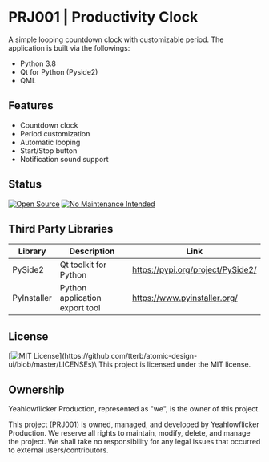 # PRJ001 | Productivity Clock

A simple looping countdown clock with customizable period. The application is built via the followings:
- Python 3.8
- Qt for Python (Pyside2)
- QML

## Features
- Countdown clock
- Period customization
- Automatic looping
- Start/Stop button
- Notification sound support



## Status
[![Open Source](https://badges.frapsoft.com/os/v1/open-source.svg?v=103)](https://opensource.org/)
[![No Maintenance Intended](http://unmaintained.tech/badge.svg)](http://unmaintained.tech/)



## Third Party Libraries

| Library | Description | Link |
| ----- | ----- | ----- |
| PySide2 | Qt toolkit for Python | https://pypi.org/project/PySide2/ |
| PyInstaller | Python application export tool | https://www.pyinstaller.org/ |



## License
[![MIT License](https://img.shields.io/apm/l/atomic-design-ui.svg?)](https://github.com/tterb/atomic-design-ui/blob/master/LICENSEs)\
This project is licensed under the MIT license.



## Ownership
Yeahlowflicker Production, represented as "we", is the owner of this project.

This project (PRJ001) is owned, managed, and developed by Yeahlowflicker Production. We reserve all rights
to maintain, modify, delete, and manage the project. We shall take no responsibility for any
legal issues that occurred to external users/contributors.
